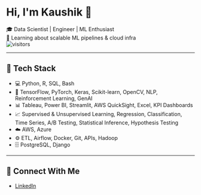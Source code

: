 # Hi, I'm Kaushik 👋

🎓 Data Scientist | Engineer | ML Enthusiast  
🌱 Learning about scalable ML pipelines & cloud infra  
![visitors](https://visitor-badge.glitch.me/badge?page_id=kaushiknb11)

---

## 🚀 Tech Stack
- 💻 Python, R, SQL, Bash  
- 🧠 TensorFlow, PyTorch, Keras, Scikit-learn, OpenCV, NLP, Reinforcement Learning, GenAI  
- 📊 Tableau, Power BI, Streamlit, AWS QuickSight, Excel, KPI Dashboards  
- 📈 Supervised & Unsupervised Learning, Regression, Classification, Time Series, A/B Testing, Statistical Inference, Hypothesis Testing  
- ☁️ AWS, Azure  
- ⚙️ ETL, Airflow, Docker, Git, APIs, Hadoop  
- 🗄️ PostgreSQL, Django  

---

## 🔗 Connect With Me
- [LinkedIn](https://www.linkedin.com/in/kaushik-narasimha/)


